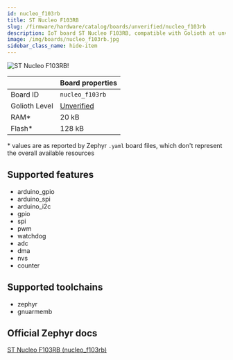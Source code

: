 ```yaml
---
id: nucleo_f103rb
title: ST Nucleo F103RB
slug: /firmware/hardware/catalog/boards/unverified/nucleo_f103rb
description: IoT board ST Nucleo F103RB, compatible with Golioth at unverified level.
image: /img/boards/nucleo_f103rb.jpg
sidebar_class_name: hide-item
---
```


[//]: # (This is an auto-generated file, do not edit! Changes to it will be lost upon re-generation)

![ST Nucleo F103RB!](/img/boards/nucleo_f103rb.jpg "ST Nucleo F103RB")

|                | Board properties     |
| -------------  | -------------------- |
| Board ID       | `nucleo_f103rb` |
| Golioth Level  | [Unverified](/firmware/hardware#unverified-boards) |
| RAM*           | 20 kB |
| Flash*         | 128 kB |

\* values are as reported by Zephyr `.yaml` board files, which don't represent the overall available resources



## Supported features

* arduino_gpio
* arduino_spi
* arduino_i2c
* gpio
* spi
* pwm
* watchdog
* adc
* dma
* nvs
* counter

## Supported toolchains

* zephyr
* gnuarmemb

## Official Zephyr docs

[ST Nucleo F103RB (nucleo_f103rb)](https://docs.zephyrproject.org/latest/boards/st/nucleo_f103rb/doc/index.html)
